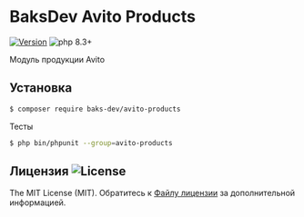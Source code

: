 # BaksDev Avito Products

[![Version](https://img.shields.io/badge/version-7.1.22-blue)](https://github.com/baks-dev/avito-products/releases)
![php 8.3+](https://img.shields.io/badge/php-min%208.3-red.svg)

Модуль продукции Avito

## Установка

``` bash
$ composer require baks-dev/avito-products
```

Тесты

``` bash
$ php bin/phpunit --group=avito-products
```

## Лицензия ![License](https://img.shields.io/badge/MIT-green)

The MIT License (MIT). Обратитесь к [Файлу лицензии](LICENSE.md) за дополнительной информацией.


